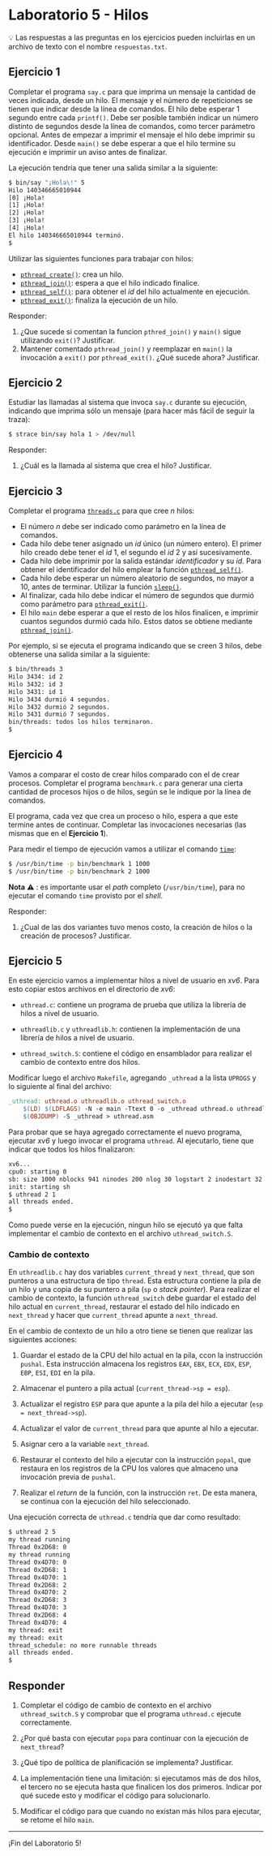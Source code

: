 # Laboratorio 5 - Hilos

:bulb: Las respuestas a las preguntas en los ejercicios pueden incluirlas en un archivo de texto con el nombre `respuestas.txt`.

## Ejercicio 1

Completar el programa `say.c` para que imprima un mensaje la cantidad de veces indicada, desde un hilo. El mensaje y el número de repeticiones se tienen que indicar desde la línea de comandos. El hilo debe esperar 1 segundo entre cada `printf()`. Debe ser posible también indicar un número distinto de segundos desde la línea de comandos, como tercer parámetro opcional. Antes de empezar a imprimir el mensaje el hilo debe imprimir su identificador. Desde `main()` se debe esperar a que el hilo termine su ejecución e imprimir un aviso antes de finalizar.

La ejecución tendría que tener una salida similar a la siguiente:

```sh
$ bin/say "¡Hola\!" 5
Hilo 140346665010944
[0] ¡Hola!
[1] ¡Hola!
[2] ¡Hola!
[3] ¡Hola!
[4] ¡Hola!
El hilo 140346665010944 terminó.
$
```

Utilizar las siguientes funciones para trabajar con hilos:

* [`pthread_create()`](http://man7.org/linux/man-pages/man3/pthread_create.3.html): crea un hilo.
* [`pthread_join()`](http://man7.org/linux/man-pages/man3/pthread_join.3.html): espera a que el hilo indicado finalice.
* [`pthread_self()`](http://man7.org/linux/man-pages/man3/pthread_self.3.html): para obtener el _id_ del hilo actualmente en ejecución.
* [`pthread_exit()`](http://man7.org/linux/man-pages/man3/pthread_exit.3.html): finaliza la ejecución de un hilo.

Responder:

1. ¿Que sucede si comentan la funcion `pthred_join()` y `main()` sigue utilizando `exit()`? Justificar.
2. Mantener comentado `pthread_join()` y reemplazar en `main()` la invocación a `exit()` por `pthread_exit()`. ¿Qué sucede ahora? Justificar.

## Ejercicio 2

Estudiar las llamadas al sistema que invoca `say.c` durante su ejecución, indicando que imprima sólo un mensaje (para hacer más fácil de seguir la traza):

```sh
$ strace bin/say hola 1 > /dev/null
```

Responder:

1. ¿Cuál es la llamada al sistema que crea el hilo? Justificar.

## Ejercicio 3

Completar el programa [`threads.c`](threads.c) para que cree *n* hilos:

* El número *n* debe ser indicado como parámetro en la línea de comandos.
* Cada hilo debe tener asignado un _id_ único (un número entero). El primer hilo creado debe tener el _id_ 1, el segundo el _id_ 2 y así sucesivamente.
* Cada hilo debe imprimir por la salida estándar *identificador* y su _id_. Para obtener el identificador del hilo emplear la función [`pthread_self()`](http://man7.org/linux/man-pages/man3/pthread_self.3.html).
* Cada hilo debe esperar un número aleatorio de segundos, no mayor a 10, antes de terminar. Utilizar la función [`sleep()`](http://man7.org/linux/man-pages/man3/sleep.3.html).
* Al finalizar, cada hilo debe indicar el número de segundos que durmió como parámetro para  [`pthread_exit()`](http://man7.org/linux/man-pages/man3/pthread_exit.3.html).
* El hilo `main` debe esperar a que el resto de los hilos finalicen, e imprimir cuantos segundos durmió cada hilo. Estos datos se obtiene mediante [`pthread_join()`](http://man7.org/linux/man-pages/man3/pthread_join.3.html).

Por ejemplo, si se ejecuta el programa indicando que se creen 3 hilos, debe obtenerse una salida similar a la siguiente:

```bash
$ bin/threads 3
Hilo 3434: id 2
Hilo 3432: id 3
Hilo 3431: id 1
Hilo 3434 durmió 4 segundos.
Hilo 3432 durmió 2 segundos.
Hilo 3431 durmió 7 segundos.
bin/threads: todos los hilos terminaron.
$
```

## Ejercicio 4

Vamos a comparar el costo de crear hilos comparado con el de crear procesos. Completar el programa `benchmark.c` para generar una cierta cantidad de procesos hijos o de hilos, según se le indique por la línea de comandos.

El programa, cada vez que crea un proceso o hilo, espera a que este termine antes de continuar. Completar las invocaciones necesarias (las mismas que en el **Ejercicio 1**).

Para medir el tiempo de ejecución vamos a utilizar el comando [`time`](http://man7.org/linux/man-pages/man1/time.1.html):

```sh
$ /usr/bin/time -p bin/benchmark 1 1000
$ /usr/bin/time -p bin/benchmark 2 1000
```

**Nota** :warning: : es importante usar el _path_ completo (`/usr/bin/time`), para no ejecutar el comando `time` provisto por el _shell_. 

Responder:

1. ¿Cual de las dos variantes tuvo menos costo, la creación de hilos o la creación de procesos? Justificar.

## Ejercicio 5

En este ejercicio vamos a implementar hilos a nivel de usuario en _xv6_. Para esto copiar estos archivos en el directorio de _xv6_:

* `uthread.c`: contiene un programa de prueba que utiliza la librería de hilos a nivel de usuario.

* `uthreadlib.c` y `uthreadlib.h`: contienen la implementación de una librería de hilos a nivel de usuario.

* `uthread_switch.S`: contiene el código en ensamblador para realizar el cambio de contexto entre dos hilos.

Modificar luego el archivo `Makefile`, agregando `_uthread` a la lista `UPROGS` y lo siguiente al final del archivo:

```Makefile
_uthread: uthread.o uthreadlib.o uthread_switch.o
	$(LD) $(LDFLAGS) -N -e main -Ttext 0 -o _uthread uthread.o uthreadlib.o uthread_switch.o $(ULIB)
	$(OBJDUMP) -S _uthread > uthread.asm
```

Para probar que se haya agregado correctamente el nuevo programa, ejecutar _xv6_ y luego invocar el programa `uthread`. Al ejecutarlo, tiene que indicar que todos los hilos finalizaron:

```sh
xv6...
cpu0: starting 0
sb: size 1000 nblocks 941 ninodes 200 nlog 30 logstart 2 inodestart 32 bmap start 58
init: starting sh
$ uthread 2 1
all threads ended.
$
```

Como puede verse en la ejecución, ningun hilo se ejecutó ya que falta implementar el cambio de contexto en el archivo `uthread_switch.S`.

### Cambio de contexto

En `uthreadlib.c` hay dos variables `current_thread` y `next_thread`, que son punteros a una estructura de tipo `thread`. Esta estructura contiene la pila de un hilo y una copia de su puntero a pila (`sp` o _stack pointer_). Para realizar el cambio de contexto, la función `uthread_switch` debe guardar el estado del hilo actual en `current_thread`, restaurar el estado del hilo indicado en `next_thread` y hacer que `current_thread` apunte a `next_thread`.

En el cambio de contexto de un hilo a otro tiene se tienen que realizar las siguientes acciones:

1. Guardar el estado de la CPU del hilo actual en la pila, ccon la instrucción `pushal`. Esta instrucción almacena los registros `EAX`, `EBX`, `ECX`, `EDX`, `ESP`, `EBP`, `ESI`, `EDI` en la pila.

2. Almacenar el puntero a pila actual (`current_thread->sp = esp`).

3. Actualizar el registro `ESP` para que apunte a la pila del hilo a ejecutar (`esp = next_thread->sp`).

4. Actualizar el valor de `current_thread` para que apunte al hilo a ejecutar.

5. Asignar cero a la variable `next_thread`.

6. Restaurar el contexto del hilo a ejecutar con la instrucción `popal`, que restaura en los registros de la CPU los valores que almaceno una invocación previa de `pushal`.

7. Realizar el _return_ de la función, con la instrucción `ret`. De esta manera, se continua con la ejecución del hilo seleccionado.

Una ejecución correcta de `uthread.c` tendría que dar como resultado:

```bash
$ uthread 2 5
my thread running
Thread 0x2D68: 0
my thread running
Thread 0x4D70: 0
Thread 0x2D68: 1
Thread 0x4D70: 1
Thread 0x2D68: 2
Thread 0x4D70: 2
Thread 0x2D68: 3
Thread 0x4D70: 3
Thread 0x2D68: 4
Thread 0x4D70: 4
my thread: exit
my thread: exit
thread_schedule: no more runnable threads
all threads ended.
$
```

## Responder

1. Completar el código de cambio de contexto en el archivo `uthread_switch.S` y comprobar que el programa `uthread.c` ejecute correctamente.

2. ¿Por qué basta con ejecutar `popa` para continuar con la ejecución de `next_thread`?

3. ¿Qué tipo de política de planificación se implementa? Justificar.

4. La implementación tiene una limitación: si ejecutamos más de dos hilos, el tercero no se ejecuta hasta que finalicen los dos primeros. Indicar por qué sucede esto y modificar el código para solucionarlo.

5. Modificar el código para que cuando no existan más hilos para ejecutar, se retome el hilo `main`.

---

¡Fin del Laboratorio 5!
